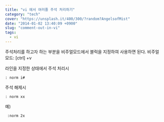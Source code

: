 ```yaml
---
title: "vi 에서 여러줄 주석 처리하기"
category: "tech"
cover: "https://unsplash.it/400/300/?random?AngelsofMist"
date: "2014-01-02 13:40:09 +0900"
slug: "comment-out-in-vi"
tags: 
  - vi
---
```


주석처리를 하고자 하는 부분을 비주얼모드에서 블럭을 지정하여 사용하면 된다.
비주얼모드: [ctrl] +v

라인을 지정한 상태에서
주석 처리시
```
: norm i#
```

주석 해제시
```
: norm xx
```
 
예)
```
 :norm 2x
 ```
